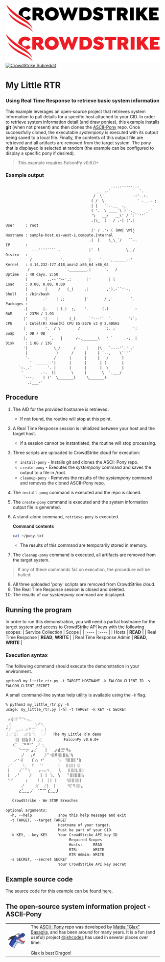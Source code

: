 ![CrowdStrike FalconPy](https://raw.githubusercontent.com/CrowdStrike/falconpy/main/docs/asset/cs-logo.png#gh-light-mode-only)
![CrowdStrike FalconPy](https://raw.githubusercontent.com/CrowdStrike/falconpy/main/docs/asset/cs-logo-red.png#gh-dark-mode-only)
[![CrowdStrike Subreddit](https://img.shields.io/badge/-r%2Fcrowdstrike-white?logo=reddit&labelColor=gray&link=https%3A%2F%2Freddit.com%2Fr%2Fcrowdstrike)](https://reddit.com/r/crowdstrike)

# My Little RTR
### Using Real Time Response to retrieve basic system information

This example leverages an open-source project that retrieves system information to pull details for a specific host attached to your CID. In order to retrieve system information detail (and draw ponies), this example installs __git__ (when not present) and then clones the [ASCII-Pony](https://gitlab.com/mattia.basaglia/ASCII-Pony) repo. Once successfully cloned, the executable _systempony_ is executed with its output being saved to a local file. Finally, the contents of this output file are retrieved and all artifacts are removed from the target system. The pony that is displayed is selected at random (the example can be configured to display a specific pony if desired).

> This example requires FalconPy v0.6.0+

### Example output
```shell
                                                .....-----...
                                         __  .-`             `.
                                        /  \`             .:'--:.
                                       ( /  \               `-.__..-;
                                       | |   `-..__  .,            -
                                       ( '.  \ ____`\ )`-._     _-`
                                       '\   __/   __\' / `:``''`
                                       .|\_  (   / .-| |'.|           User     : root
                                       |' / ,'\ ( (WW| \W)j           Hostname : sample-host.us-west-1.compute.internal
                                      .|  |    \_\_`/   ``-.          IP       :
            .--''''````-.             |'  l            \__/           Distro   :
           /             `.           |    `.  -,______.-'            Kernel   : 4.14.232-177.418.amzn2.x86_64 x86_64
          /                `.________.|      `.   /                   Uptime   : 48 days, 2:50
         (         ,.--''>-',:       |'        | (                    Load     : 0.00, 0.00, 0.00
         |        |     /   (_)     .|        ,'),-``''-.             Shell    : /bin/bash
         |       .'    | ,;         |'       / ,'        `.           Packages :
        .|       |.    | (_)  ;,    '.      (.(            :          RAM      : 237M / 1.9G
        |'       '|    |     (_)      `'---'`  `.       `:`;          CPU      : Intel(R) Xeon(R) CPU E5-2676 v3 @ 2.40GHz
        |         '.  / \        /           `:. ;        ':          Swap     : 0B / 0B
        |.          `.   |      /-,_______\   ' `     .-;  |          Disk     : 1.8G / 13G
        '|            \_/      /     |    |\   `----'`.' .'
         |             )      /     |     | `--,    \`''`
         '.           /      |      |     |   /      )
           `--_____--'|      |      |      | (       |
      `:._.`       '. |      |      |      |  \      |
       '        .-.  )|       \     |       \  `.___/
        `---;    ) )'  \_______)     \_______)
          .:___-'
```

## Procedure
1. The AID for the provided hostname is retrieved.
    - If not found, the routine will stop at this point.
2. A Real Time Response session is initialized between your host and the target host.
    - If a session cannot be instantiated, the routine will stop processing.
3. Three scripts are uploaded to CrowdStrike cloud for execution:
    - `install-pony` - Installs git and clones the ASCII-Pony repo.
    - `create-pony` - Executes the _systempony_ command and saves the output to a file in /root.
    - `cleanup-pony` - Removes the results of the _systempony_ command and removes the cloned ASCII-Pony repo.
4. The `install-pony` command is executed and the repo is cloned.
5. The `create-pony` command is executed and the system information output file is generated.
6. A stand-alone command, `retrieve-pony` is executed. 

    **Command contents**
    ```bash
    cat ~/pony.txt
    ```
    - The results of this command are temporarily stored in memory.
7. The `cleanup-pony` command is executed, all artifacts are removed from the target system.
> If any of these commands fail on execution, the procedure will be halted.
8. All three uploaded 'pony' scripts are removed from CrowdStrike cloud.
9. The Real Time Response session is closed and deleted.
10. The results of our _systempony_ command are displayed.

## Running the program
In order to run this demonstration, you will need a partial hostname for the target system and access to CrowdStrike API keys with the following scopes:
| Service Collection | Scope |
| :---- | :---- |
| Hosts | __READ__ |
| Real Time Response | __READ__, __WRITE__ |
| Real Time Response Admin | __READ__, __WRITE__ |

### Execution syntax
The following command should execute the demonstration in your environment.

```shell
python3 my_little_rtr.py -t TARGET_HOSTNAME -k FALCON_CLIENT_ID -s FALCON_CLIENT_SECRET
```

A small command-line syntax help utility is available using the `-h` flag.

```shell
% python3 my_little_rtr.py -h
usage: my_little_rtr.py [-h] -t TARGET -k KEY -s SECRET

 ⠴⢮⠭⠍⠉⠉⠒⠤⣀
⢀⢊　　　　　　 ⢱⠊⠑⡀
⠋⡎  ⣀⡠⠤⠠⠖⠋⢉⠉  ⡄⢸
⣘⡠⠊⣩⡅  ⣴⡟⣯⠙⣊  ⢁⠜   The My Little RTR demo
　　 ⣿⡇⢸⣿⣷⡿⢀⠇⢀⢎          FalconPy v0.6.0+
　 ⠰⡉  ⠈⠛⠛⠋⠁⢀⠜ ⢂
　 　 ⠈⠒⠒⡲⠂⣠⣔⠁   ⡇  ⢀⡴⣾⣛⡛⠻⣦
　　　　⢠⠃  ⢠⠞    ⡸⠉⠲⣿⠿⢿⣿⣿⣷⡌⢷
   ⢀⠔⠂⢼    ⡎⡔⡄⠰⠃      ⢣  ⢻⣿⣿⣿⠘⣷
 ⡐⠁    ⠸⡀  ⠏  ⠈⠃      ⢸　 ⣿⣿⣿⡇⣿⡇
 ⡇    ⡎⠉⠉⢳    ⡤⠤⡤⠲⡀   ⢇   ⣿⣿⣿⣇⣿⣷
 ⡇  ⡠⠃    ⡸    ⡇ ⡇ ⢱⡀ ⢣   ⠙⣿⣿⣿⣿⣿⡄
 ⠑⠊ 　 　⢰　   ⠇⢸  ⡇⡇ ⡇    ⢳⣿⣿⣿⣿⡇
　　　　⢠⠃    ⡸⡎  ⡜⡇  ⡇     ⠻⡏⠻⣿⣿⣄
　　　 ⣔⣁⣀⣀⡠⠁ ⠈⠉⠉⠁⣎⣀⣀⡸

   CrowdStrike - We STOP Breaches

optional arguments:
  -h, --help            show this help message and exit
  -t TARGET, --target TARGET
                        Hostname of your target.
                        Must be part of your CID.
  -k KEY, --key KEY     Your CrowdStrike API key ID
                             Required Scopes
                             Hosts:     READ
                             RTR:       WRITE
                             RTR Admin: WRITE
  -s SECRET, --secret SECRET
                        Your CrowdStrike API key secret
```

## Example source code
The source code for this example can be found [here](my_little_rtr.py).

## The open-source system information project - ASCII-Pony
<table><tr>
<td align="center"><img src="../../../docs/asset/glax.png" width="200"></td>
<td align="left">
The <a href="https://gitlab.com/mattia.basaglia/ASCII-Pony">ASCII-Pony</a> repo was developed by <a href="https://dragon.best/">Mattia "Glax" Basaglia</a>, and has been around for many years. It is a fun (and useful) project <a href="https://github.com/jshcodes">@jshcodes</a> has used in several places over time.<BR/><BR/>Glax is best Dragon!
</td>
</tr></table>
